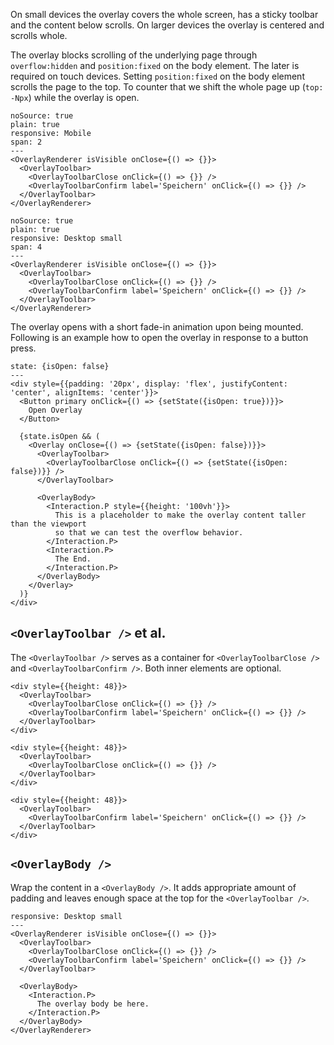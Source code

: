 On small devices the overlay covers the whole screen, has a sticky toolbar and the content below scrolls. On larger devices the overlay is centered and scrolls whole.

The overlay blocks scrolling of the underlying page through `overflow:hidden` and `position:fixed` on the body element. The later is required on touch devices. Setting `position:fixed` on the body element scrolls the page to the top. To counter that we shift the whole page up (`top: -Npx`) while the overlay is open.

```react
noSource: true
plain: true
responsive: Mobile
span: 2
---
<OverlayRenderer isVisible onClose={() => {}}>
  <OverlayToolbar>
    <OverlayToolbarClose onClick={() => {}} />
    <OverlayToolbarConfirm label='Speichern' onClick={() => {}} />
  </OverlayToolbar>
</OverlayRenderer>
```
```react
noSource: true
plain: true
responsive: Desktop small
span: 4
---
<OverlayRenderer isVisible onClose={() => {}}>
  <OverlayToolbar>
    <OverlayToolbarClose onClick={() => {}} />
    <OverlayToolbarConfirm label='Speichern' onClick={() => {}} />
  </OverlayToolbar>
</OverlayRenderer>
```

The overlay opens with a short fade-in animation upon being mounted. Following is an example how to open the overlay in response to a button press.

```react
state: {isOpen: false}
---
<div style={{padding: '20px', display: 'flex', justifyContent: 'center', alignItems: 'center'}}>
  <Button primary onClick={() => {setState({isOpen: true})}}>
    Open Overlay
  </Button>

  {state.isOpen && (
    <Overlay onClose={() => {setState({isOpen: false})}}>
      <OverlayToolbar>
        <OverlayToolbarClose onClick={() => {setState({isOpen: false})}} />
      </OverlayToolbar>

      <OverlayBody>
        <Interaction.P style={{height: '100vh'}}>
          This is a placeholder to make the overlay content taller than the viewport
          so that we can test the overflow behavior.
        </Interaction.P>
        <Interaction.P>
          The End.
        </Interaction.P>
      </OverlayBody>
    </Overlay>
  )}
</div>
```

## `<OverlayToolbar />` et al.

The `<OverlayToolbar />` serves as a container for `<OverlayToolbarClose />` and `<OverlayToolbarConfirm />`. Both inner elements are optional.

```react|noSource,plain,frame,span-2
<div style={{height: 48}}>
  <OverlayToolbar>
    <OverlayToolbarClose onClick={() => {}} />
    <OverlayToolbarConfirm label='Speichern' onClick={() => {}} />
  </OverlayToolbar>
</div>
```
```react|noSource,plain,frame,span-2
<div style={{height: 48}}>
  <OverlayToolbar>
    <OverlayToolbarClose onClick={() => {}} />
  </OverlayToolbar>
</div>
```
```react|noSource,plain,frame,span-2
<div style={{height: 48}}>
  <OverlayToolbar>
    <OverlayToolbarConfirm label='Speichern' onClick={() => {}} />
  </OverlayToolbar>
</div>
```

## `<OverlayBody />`

Wrap the content in a `<OverlayBody />`. It adds appropriate amount of padding and leaves enough space at the top for the `<OverlayToolbar />`.

```react
responsive: Desktop small
---
<OverlayRenderer isVisible onClose={() => {}}>
  <OverlayToolbar>
    <OverlayToolbarClose onClick={() => {}} />
    <OverlayToolbarConfirm label='Speichern' onClick={() => {}} />
  </OverlayToolbar>

  <OverlayBody>
    <Interaction.P>
      The overlay body be here.
    </Interaction.P>
  </OverlayBody>
</OverlayRenderer>
```
